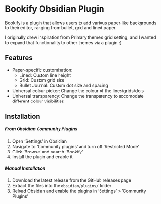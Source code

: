 # Bookify Obsidian Plugin
Bookify is a plugin that allows users to add various paper-like backgrounds to their editor, ranging from bullet, grid and lined paper. 

I originally drew inspiration from Primary theme’s grid setting, and I wanted to expand that functionality to other themes via a plugin :)

## Features
- Paper-specific customisation:
	- Lined: Custom line height
	- Grid: Custom grid size 
	- Bullet Journal: Custom dot size and spacing
- Universal colour picker: Change the colour of the lines/grids/dots
- Universal transparency: Change the transparency to accomodate different colour visibilities

## Installation
##### From Obsidian Community Plugins
1. Open ‘Settings’ in Obsidian
2. Navigate to ‘Community plugins’ and turn off ‘Restricted Mode’
3. Click ‘Browse’ and search ‘Bookify’
4. Install the plugin and enable it

##### Manual Installation
1. Download the latest release from the GitHub releases page
2. Extract the files into the `obsidian/plugins/` folder
3. Reload Obsidian and enable the plugins in ‘Settings’ > ‘Community Plugins’

